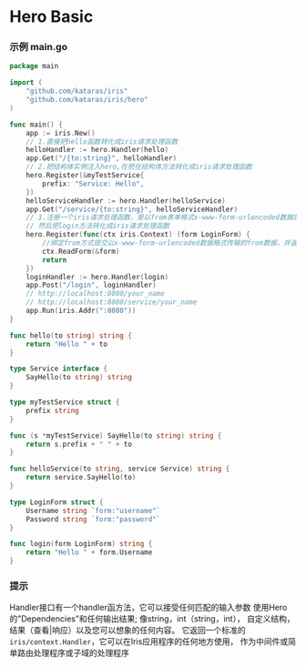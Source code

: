 # Hero Basic

### 示例 main.go

```go
package main

import (
	"github.com/kataras/iris"
	"github.com/kataras/iris/hero"
)

func main() {
	app := iris.New()
	// 1.直接把hello函数转化成iris请求处理函数
	helloHandler := hero.Handler(hello)
	app.Get("/{to:string}", helloHandler)
	// 2.把结构体实例注入hero,在把在结构体方法转化成iris请求处理函数
	hero.Register(&myTestService{
		prefix: "Service: Hello",
	})
	helloServiceHandler := hero.Handler(helloService)
	app.Get("/service/{to:string}", helloServiceHandler)
	// 3.注册一个iris请求处理函数，是以from表单格式x-www-form-urlencoded数据类型,以LoginForm类型映射
	// 然后把login方法转化成iris请求处理函数
	hero.Register(func(ctx iris.Context) (form LoginForm) {
		//绑定from方式提交以x-www-form-urlencoded数据格式传输的from数据，并返回相应结构体
		ctx.ReadForm(&form)
		return
	})
	loginHandler := hero.Handler(login)
	app.Post("/login", loginHandler)
	// http://localhost:8080/your_name
	// http://localhost:8080/service/your_name
	app.Run(iris.Addr(":8080"))
}

func hello(to string) string {
	return "Hello " + to
}

type Service interface {
	SayHello(to string) string
}

type myTestService struct {
	prefix string
}

func (s *myTestService) SayHello(to string) string {
	return s.prefix + " " + to
}

func helloService(to string, service Service) string {
	return service.SayHello(to)
}

type LoginForm struct {
	Username string `form:"username"`
	Password string `form:"password"`
}

func login(form LoginForm) string {
	return "Hello " + form.Username
}
``` 

### 提示

Handler接口有一个handler函方法，它可以接受任何匹配的输入参数
使用Hero的"Dependencies"和任何输出结果; 像string，int（string，int），
自定义结构，结果（查看|响应）以及您可以想象的任何内容。
它返回一个标准的`iris/context.Handler`，它可以在Iris应用程序的任何地方使用，
作为中间件或简单路由处理程序或子域的处理程序